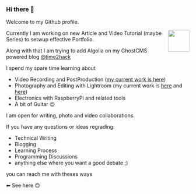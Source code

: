 ### Hi there 👋

<!--
**pankajpatel/pankajpatel** is a ✨ _special_ ✨ repository because its `README.md` (this file) appears on your GitHub profile.

Here are some ideas to get you started:

- 🔭 I’m currently working on ...
- 🌱 I’m currently learning ...
- 👯 I’m looking to collaborate on ...
- 🤔 I’m looking for help with ...
- 💬 Ask me about ...
- 📫 How to reach me: ...
- 😄 Pronouns: ...
- ⚡ Fun fact: ...
-->

Welcome to my Github profile.

<img src="https://time2hack.com/favicon.png" height="60" align="right" style="float:right; border-radius: 3px;overflow: hidden;"/>

Currently I am working on new Article and Video Tutorial (maybe Series) to setwup effective Portfolio.

Along with that I am trying to add Algolia on my GhostCMS powered blog [@time2hack](https://time2hack.com)

I spend my spare time learning about 
- Video Recording and PostProduction ([my current work is here](https://www.youtube.com/channel/UCRu_FdU1qAuCbS2HqyZNwZA))
- Photography and Editing with Lightroom (my current work is [here](https://www.instagram.com/pankaj_patel) and [here](https://unsplash.com/@pankajpatel))
- Electronics with RaspberryPi and related tools
- A bit of Guitar 😉 

I am open for writing, photo and video collaborations.

If you have any questions or ideas regrading:
- Technical Writing
- Blogging
- Learning Process
- Programming Discussions
- anything else where you want a good debate ;) 

you can reach me with theses ways

⬅ See here 🙃
